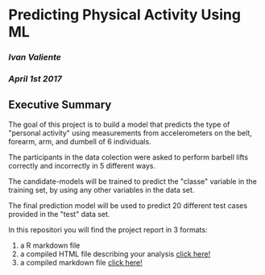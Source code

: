 
# Predicting Physical Activity Using ML

### *Ivan Valiente*

### *April 1st 2017*


## Executive Summary

The goal of this project is to build a model that predicts the type of "personal activity" using measurements from accelerometers on the belt, forearm, arm, and dumbell of 6 individuals.

The participants in the data colection were asked to perform barbell lifts correctly and incorrectly in 5 
different ways.

The candidate-models will be trained to predict the "classe" variable in the training set, by using any other 
variables in the data set.

The final prediction model will be used to predict 20 different test cases provided in the "test" data set.

In this repositori you will find the project report in 3 formats:

1.  a R markdown file
2. a compiled HTML file describing your analysis [click here!]( http://htmlpreview.github.com/?https://github.com/ivanjvaliente/Practical-Machine-Learning-Project/blob/master/Practical_Machine_Learning_Project.html)
3. a compiled markdown file  [click here!](https://github.com/ivanjvaliente/Practical-Machine-Learning-Project/blob/master/Practical_Machine_Learning_Project.md)
